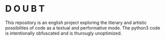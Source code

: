 # D O U B T
This repository is an english project exploring the literary and artistic possibilites of code as a textual and performative mode.
The python3 code is intentionally obfuscated and is thurougly unoptimized.

